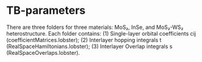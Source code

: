 # TB-parameters
There are three folders for three materials: MoS₂, InSe, and MoS₂-WS₂ heterostructure.
Each folder contains: 
  (1) Single-layer orbital coefficients cij (coefficientMatrices.lobster);
  (2) Interlayer hopping integrals t (RealSpaceHamiltonians.lobster);
  (3) Interlayer Overlap integrals s (RealSpaceOverlaps.lobster).
